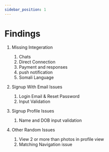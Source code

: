 ```yaml
---
sidebar_position: 1
---
```


# Findings
1. Missing Integeration

   1. Chats 
   2. Direct Connection
   3. Payment and responses
   5. push notification
   6. Somali Language

2. Signup With Email Issues
   1. Login Email & Reset Password
   2. Input Validation
   
3. Signup Profile Issues
   1. Name and DOB input validation

  
4. Other Random Issues
   1. View 2 or more than photos in profile view
   2. Matching Navigation issue

